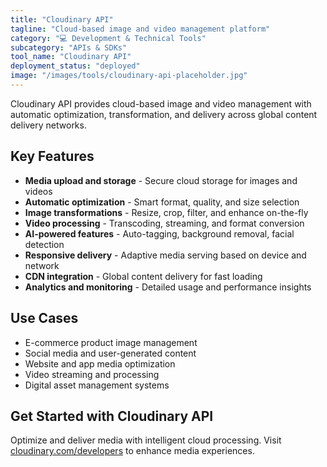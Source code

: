 ```yaml
---
title: "Cloudinary API"
tagline: "Cloud-based image and video management platform"
category: "💻 Development & Technical Tools"
subcategory: "APIs & SDKs"
tool_name: "Cloudinary API"
deployment_status: "deployed"
image: "/images/tools/cloudinary-api-placeholder.jpg"
---
```

Cloudinary API provides cloud-based image and video management with automatic optimization, transformation, and delivery across global content delivery networks.

## Key Features

- **Media upload and storage** - Secure cloud storage for images and videos
- **Automatic optimization** - Smart format, quality, and size selection
- **Image transformations** - Resize, crop, filter, and enhance on-the-fly
- **Video processing** - Transcoding, streaming, and format conversion
- **AI-powered features** - Auto-tagging, background removal, facial detection
- **Responsive delivery** - Adaptive media serving based on device and network
- **CDN integration** - Global content delivery for fast loading
- **Analytics and monitoring** - Detailed usage and performance insights

## Use Cases

- E-commerce product image management
- Social media and user-generated content
- Website and app media optimization
- Video streaming and processing
- Digital asset management systems

## Get Started with Cloudinary API

Optimize and deliver media with intelligent cloud processing. Visit [cloudinary.com/developers](https://cloudinary.com/developers) to enhance media experiences.